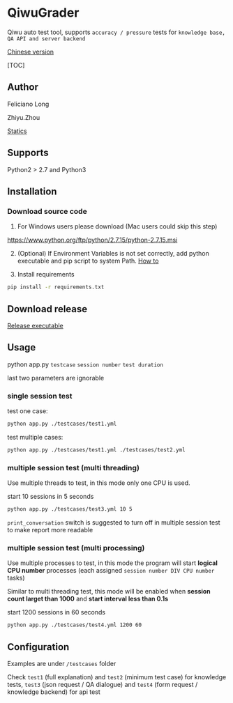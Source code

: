 # QiwuGrader

Qiwu auto test tool, supports `accuracy / pressure` tests for `knowledge base, QA API and server backend`

[Chinese version](https://github.com/noahzark/QiwuGrader/blob/master/README_ZH.md)

[TOC]

## Author

Feliciano Long

Zhiyu.Zhou

[Statics](https://github.com/noahzark/QiwuGrader/graphs/contributors)

## Supports

Python2 > 2.7 and Python3

## Installation

### Download source code

1. For Windows users please download (Mac users could skip this step)

https://www.python.org/ftp/python/2.7.15/python-2.7.15.msi

2. (Optional) If Environment Variables is not set correctly, add python executable and pip script to system Path. [How to](https://www.pythoncentral.io/add-python-to-path-python-is-not-recognized-as-an-internal-or-external-command/)

3. Install requirements

``` bash
pip install -r requirements.txt
```

## Download release

[Release executable](https://github.com/noahzark/QiwuGrader/releases)

## Usage

python app.py `testcase` `session number` `test duration`

last two parameters are ignorable

### single session test

test one case:

``` bash
python app.py ./testcases/test1.yml
```

test multiple cases:

``` bash
python app.py ./testcases/test1.yml ./testcases/test2.yml
```

### multiple session test (multi threading)

Use multiple threads to test, in this mode only one CPU is used.

start 10 sessions in 5 seconds

``` bash
python app.py ./testcases/test3.yml 10 5
```

`print_conversation` switch is suggested to turn off in multiple session test to make report more readable

### multiple session test (multi processing)

Use multiple processes to test, in this mode the program will start **logical CPU number** processes (each assigned `session number DIV CPU number` tasks)

Similar to multi threading test, this mode will be enabled when **session count larget than 1000** and **start interval less than  0.1s**

start 1200 sessions in 60 seconds

``` bash
python app.py ./testcases/test4.yml 1200 60
```

## Configuration

Examples are under `/testcases` folder

Check `test1` (full explanation) and `test2` (minimum test case) for knowledge tests, `test3` (json request / QA dialogue) and `test4` (form request / knowledge backend) for api test
